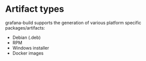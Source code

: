 # Artifact types

grafana-build supports the generation of various platform specific packages/artifacts:

- Debian (.deb)
- RPM
- Windows installer
- Docker images
